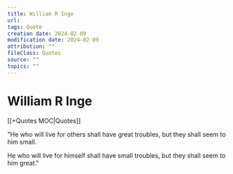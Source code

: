 ```yaml
---
title: William R Inge
url: 
tags: Quote
creation date: 2024-02-09
modification date: 2024-02-09
attribution: ""
fileClass: Quotes
source: ""
topics: ""
---
```


# William R Inge

[[+Quotes MOC|Quotes]]

"He who will live for others shall have great troubles, but they shall seem to him small.

He who will live for himself shall have small troubles, but they shall seem to him great."
